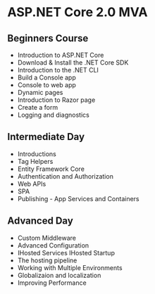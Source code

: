 # ASP.NET Core 2.0 MVA 

## Beginners Course 
- Introduction to ASP.NET Core  
- Download & Install the .NET Core SDK 
- Introduction to the .NET CLI 
- Build a Console app
- Console to web app 
- Dynamic pages
- Introduction to Razor page
- Create a form
- Logging and diagnostics

## Intermediate Day 
- Introductions 
- Tag Helpers
- Entity Framework Core 
- Authentication and Authorization 
- Web APIs
- SPA 
- Publishing - App Services and Containers

## Advanced Day 

- Custom Middleware
- Advanced Configuration 
- IHosted Services IHosted Startup 
- The hosting pipeline 
- Working with Multiple Environments 
- Globalizaion and localization 
- Improving Performance